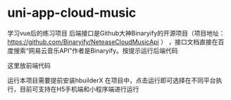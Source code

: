 # uni-app-cloud-music
学习vue后的练习项目
后端接口是Github大神Binaryify的开源项目（项目地址：https://github.com/Binaryify/NeteaseCloudMusicApi ） ，接口文档直接在百度搜索“网易云音乐API”作者是Binaryify。按提示运行后端代码

这里放前端代码

运行本项目需要提前安装hbuilderX 在项目中，点击运行即可选择在不同平台执行，目前可支持在H5手机端和小程序端进行运行
